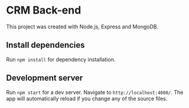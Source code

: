 # CRM Back-end

This project was created with Node.js, Express and MongoDB.

## Install dependencies

Run `npm install` for dependency installation.

## Development server

Run `npm start` for a dev server. Navigate to `http://localhost:4000/`. The app will automatically reload if you change any of the source files.

